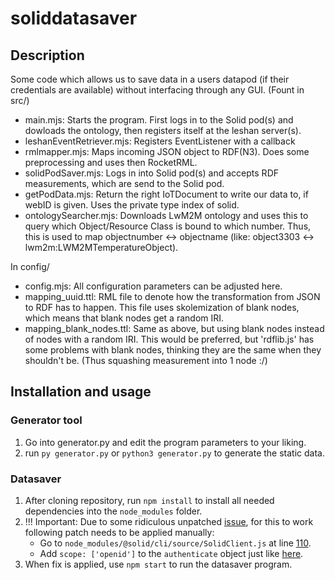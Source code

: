 # soliddatasaver
## Description
Some code which allows us to save data in a users datapod (if their credentials are available) without interfacing through any GUI. (Fount in src/)
- main.mjs: Starts the program. First logs in to the Solid pod(s) and dowloads the ontology, then registers itself at the leshan server(s).
- leshanEventRetriever.mjs: Registers EventListener with a callback
- rmlmapper.mjs: Maps incoming JSON object to RDF(N3). Does some preprocessing and uses then RocketRML.
- solidPodSaver.mjs: Logs in into Solid pod(s) and accepts RDF measurements, which are send to the Solid pod.
- getPodData.mjs: Return the right IoTDocument to write our data to, if webID is given. Uses the private type index of solid.
- ontologySearcher.mjs: Downloads LwM2M ontology and uses this to query which Object/Resource Class is bound to which number.
Thus, this is used to map objectnumber <-> objectname (like: object3303 <-> lwm2m:LWM2MTemperatureObject).

In config/
- config.mjs: All configuration parameters can be adjusted here.
- mapping_uuid.ttl: RML file to denote how the transformation from JSON to RDF has to happen.
This file uses skolemization of blank nodes, which means that blank nodes get a random IRI.
- mapping_blank_nodes.ttl: Same as above, but using blank nodes instead of nodes with a random IRI.
This would be preferred, but 'rdflib.js' has some problems with blank nodes, thinking they are the same when they shouldn't be. (Thus squashing measurement into 1 node :/)

## Installation and usage

### Generator tool

1. Go into generator.py and edit the program parameters to your liking.
2. run `py generator.py` or `python3 generator.py` to generate the static data.

### Datasaver

1. After cloning repository, run `npm install` to install all needed dependencies into the `node_modules` folder.
2. !!! Important: Due to some ridiculous unpatched [issue](https://github.com/solid/solid-cli/issues/15), for this to work following patch needs to be applied manually:
    - Go to `node_modules/@solid/cli/source/SolidClient.js` at line [110](https://github.com/solid/solid-cli/blob/4cf28cb271aa5de23fcff6e4d11ce1be48e48d19/src/SolidClient.js#L110).
    - Add `scope: ['openid']` to the `authenticate` object just like [here](https://github.com/solid/oidc-rp/blob/master/src/RelyingParty.js#L68).
3. When fix is applied, use `npm start` to run the datasaver program.
